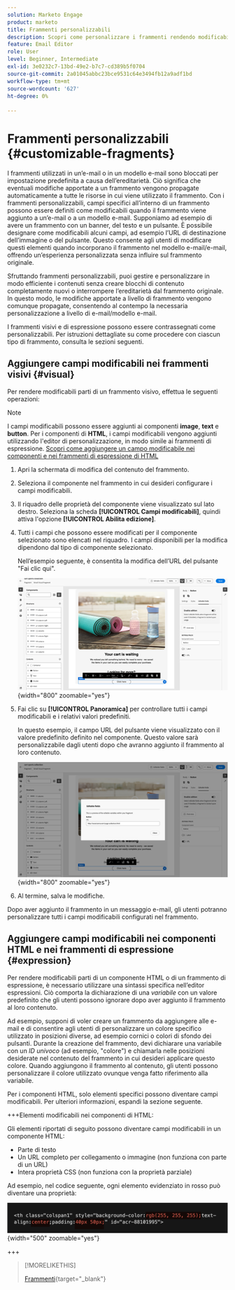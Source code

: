 ```yaml
---
solution: Marketo Engage
product: marketo
title: Frammenti personalizzabili
description: Scopri come personalizzare i frammenti rendendo modificabili alcuni dei loro campi.
feature: Email Editor
role: User
level: Beginner, Intermediate
exl-id: 3e0232c7-13bd-49e2-b7c7-cd389b5f0704
source-git-commit: 2a01045abbc23bce9531c64e3494fb12a9adf1bd
workflow-type: tm+mt
source-wordcount: '627'
ht-degree: 0%

---
```


# Frammenti personalizzabili {#customizable-fragments}

I frammenti utilizzati in un’e-mail o in un modello e-mail sono bloccati per impostazione predefinita a causa dell’ereditarietà. Ciò significa che eventuali modifiche apportate a un frammento vengono propagate automaticamente a tutte le risorse in cui viene utilizzato il frammento. Con i frammenti personalizzabili, campi specifici all’interno di un frammento possono essere definiti come modificabili quando il frammento viene aggiunto a un’e-mail o a un modello e-mail. Supponiamo ad esempio di avere un frammento con un banner, del testo e un pulsante. È possibile designare come modificabili alcuni campi, ad esempio l’URL di destinazione dell’immagine o del pulsante. Questo consente agli utenti di modificare questi elementi quando incorporano il frammento nel modello e-mail/e-mail, offrendo un’esperienza personalizzata senza influire sul frammento originale.

Sfruttando frammenti personalizzabili, puoi gestire e personalizzare in modo efficiente i contenuti senza creare blocchi di contenuto completamente nuovi o interrompere l’ereditarietà dal frammento originale. In questo modo, le modifiche apportate a livello di frammento vengono comunque propagate, consentendo al contempo la necessaria personalizzazione a livello di e-mail/modello e-mail.

I frammenti visivi e di espressione possono essere contrassegnati come personalizzabili. Per istruzioni dettagliate su come procedere con ciascun tipo di frammento, consulta le sezioni seguenti.

## Aggiungere campi modificabili nei frammenti visivi {#visual}

Per rendere modificabili parti di un frammento visivo, effettua le seguenti operazioni:

>[!NOTE]
>
>I campi modificabili possono essere aggiunti ai componenti **image**, **text** e **button**. Per i componenti di **HTML**, i campi modificabili vengono aggiunti utilizzando l&#39;editor di personalizzazione, in modo simile ai frammenti di espressione. [Scopri come aggiungere un campo modificabile nei componenti e nei frammenti di espressione di HTML](#expression)

1. Apri la schermata di modifica del contenuto del frammento.

1. Seleziona il componente nel frammento in cui desideri configurare i campi modificabili.

1. Il riquadro delle proprietà del componente viene visualizzato sul lato destro. Seleziona la scheda **[!UICONTROL Campi modificabili]**, quindi attiva l&#39;opzione **[!UICONTROL Abilita edizione]**.

1. Tutti i campi che possono essere modificati per il componente selezionato sono elencati nel riquadro. I campi disponibili per la modifica dipendono dal tipo di componente selezionato.

   Nell’esempio seguente, è consentita la modifica dell’URL del pulsante &quot;Fai clic qui&quot;.

   ![](assets/fragment-param-enable.png){width="800" zoomable="yes"}

1. Fai clic su **[!UICONTROL Panoramica]** per controllare tutti i campi modificabili e i relativi valori predefiniti.

   In questo esempio, il campo URL del pulsante viene visualizzato con il valore predefinito definito nel componente. Questo valore sarà personalizzabile dagli utenti dopo che avranno aggiunto il frammento al loro contenuto.

   ![](assets/fragment-param-preview.png){width="800" zoomable="yes"}

1. Al termine, salva le modifiche.

Dopo aver aggiunto il frammento in un messaggio e-mail, gli utenti potranno personalizzare tutti i campi modificabili configurati nel frammento.

## Aggiungere campi modificabili nei componenti HTML e nei frammenti di espressione {#expression}

Per rendere modificabili parti di un componente HTML o di un frammento di espressione, è necessario utilizzare una sintassi specifica nell’editor espressioni. Ciò comporta la dichiarazione di una _variabile_ con un valore predefinito che gli utenti possono ignorare dopo aver aggiunto il frammento al loro contenuto.

Ad esempio, supponi di voler creare un frammento da aggiungere alle e-mail e di consentire agli utenti di personalizzare un colore specifico utilizzato in posizioni diverse, ad esempio cornici o colori di sfondo dei pulsanti. Durante la creazione del frammento, devi dichiarare una variabile con un _ID univoco_ (ad esempio, &quot;colore&quot;) e chiamarla nelle posizioni desiderate nel contenuto del frammento in cui desideri applicare questo colore. Quando aggiungono il frammento al contenuto, gli utenti possono personalizzare il colore utilizzato ovunque venga fatto riferimento alla variabile.

Per i componenti HTML, solo elementi specifici possono diventare campi modificabili. Per ulteriori informazioni, espandi la sezione seguente.

+++Elementi modificabili nei componenti di HTML:

Gli elementi riportati di seguito possono diventare campi modificabili in un componente HTML:

* Parte di testo
* Un URL completo per collegamento o immagine (non funziona con parte di un URL)
* Intera proprietà CSS (non funziona con la proprietà parziale)

Ad esempio, nel codice seguente, ogni elemento evidenziato in rosso può diventare una proprietà:

![](assets/fragment-html.png){width="500" zoomable="yes"}

+++

>[!MORELIKETHIS]
>
>[Frammenti](/help/marketo/product-docs/email-marketing/email-designer/fragments.md){target="_blank"}
